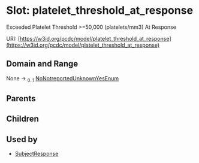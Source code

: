 
# Slot: platelet_threshold_at_response


Exceeded Platelet Threshold >=50,000 (platelets/mm3) At Response

URI: [https://w3id.org/pcdc/model/platelet_threshold_at_response](https://w3id.org/pcdc/model/platelet_threshold_at_response)


## Domain and Range

None &#8594;  <sub>0..1</sub> [NoNotreportedUnknownYesEnum](NoNotreportedUnknownYesEnum.md)

## Parents


## Children


## Used by

 * [SubjectResponse](SubjectResponse.md)
